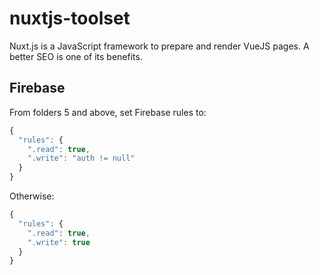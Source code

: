 # nuxtjs-toolset

Nuxt.js is a JavaScript framework to prepare and render VueJS pages. A better SEO is one of its benefits.

## Firebase

From folders 5 and above, set Firebase rules to:

```js
{
  "rules": {
    ".read": true,
    ".write": "auth != null"
  }
}
```
Otherwise:

```js
{
  "rules": {
    ".read": true,
    ".write": true
  }
}
```
